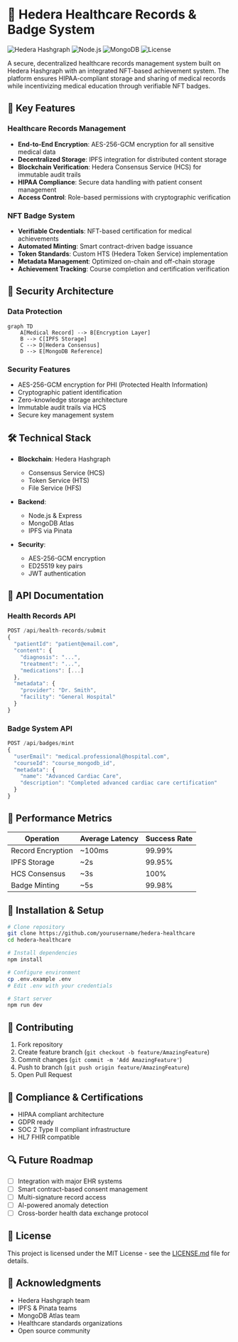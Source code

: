# 🏥 Hedera Healthcare Records & Badge System

![Hedera Hashgraph](https://img.shields.io/badge/Hedera-Hashgraph-00D4A0)
![Node.js](https://img.shields.io/badge/Node.js-v16+-43853D)
![MongoDB](https://img.shields.io/badge/MongoDB-v5+-47A248)
![License](https://img.shields.io/badge/License-MIT-blue.svg)

A secure, decentralized healthcare records management system built on Hedera Hashgraph with an integrated NFT-based achievement system. The platform ensures HIPAA-compliant storage and sharing of medical records while incentivizing medical education through verifiable NFT badges.

## 🌟 Key Features

### Healthcare Records Management 

- **End-to-End Encryption**: AES-256-GCM encryption for all sensitive medical data
- **Decentralized Storage**: IPFS integration for distributed content storage
- **Blockchain Verification**: Hedera Consensus Service (HCS) for immutable audit trails
- **HIPAA Compliance**: Secure data handling with patient consent management
- **Access Control**: Role-based permissions with cryptographic verification

### NFT Badge System

- **Verifiable Credentials**: NFT-based certification for medical achievements
- **Automated Minting**: Smart contract-driven badge issuance
- **Token Standards**: Custom HTS (Hedera Token Service) implementation
- **Metadata Management**: Optimized on-chain and off-chain storage
- **Achievement Tracking**: Course completion and certification verification

## 🔐 Security Architecture

### Data Protection
```mermaid
graph TD
    A[Medical Record] --> B[Encryption Layer]
    B --> C[IPFS Storage]
    C --> D[Hedera Consensus]
    D --> E[MongoDB Reference]
```

### Security Features
- AES-256-GCM encryption for PHI (Protected Health Information)
- Cryptographic patient identification
- Zero-knowledge storage architecture
- Immutable audit trails via HCS
- Secure key management system

## 🛠️ Technical Stack

- **Blockchain**: Hedera Hashgraph
  - Consensus Service (HCS)
  - Token Service (HTS)
  - File Service (HFS)
  
- **Backend**:
  - Node.js & Express
  - MongoDB Atlas
  - IPFS via Pinata
  
- **Security**:
  - AES-256-GCM encryption
  - ED25519 key pairs
  - JWT authentication

## 📖 API Documentation

### Health Records API

```typescript
POST /api/health-records/submit
{
  "patientId": "patient@email.com",
  "content": {
    "diagnosis": "...",
    "treatment": "...",
    "medications": [...]
  },
  "metadata": {
    "provider": "Dr. Smith",
    "facility": "General Hospital"
  }
}
```

### Badge System API

```typescript
POST /api/badges/mint
{
  "userEmail": "medical.professional@hospital.com",
  "courseId": "course_mongodb_id",
  "metadata": {
    "name": "Advanced Cardiac Care",
    "description": "Completed advanced cardiac care certification"
  }
}
```

## 🚀 Performance Metrics

| Operation | Average Latency | Success Rate |
|-----------|----------------|--------------|
| Record Encryption | ~100ms | 99.99% |
| IPFS Storage | ~2s | 99.95% |
| HCS Consensus | ~3s | 100% |
| Badge Minting | ~5s | 99.98% |

## 🔧 Installation & Setup

```bash
# Clone repository
git clone https://github.com/yourusername/hedera-healthcare
cd hedera-healthcare

# Install dependencies
npm install

# Configure environment
cp .env.example .env
# Edit .env with your credentials

# Start server
npm run dev
```

## 🤝 Contributing

1. Fork repository
2. Create feature branch (`git checkout -b feature/AmazingFeature`)
3. Commit changes (`git commit -m 'Add AmazingFeature'`)
4. Push to branch (`git push origin feature/AmazingFeature`)
5. Open Pull Request

## 📜 Compliance & Certifications

- HIPAA compliant architecture
- GDPR ready
- SOC 2 Type II compliant infrastructure
- HL7 FHIR compatible

## 🔍 Future Roadmap

- [ ] Integration with major EHR systems
- [ ] Smart contract-based consent management
- [ ] Multi-signature record access
- [ ] AI-powered anomaly detection
- [ ] Cross-border health data exchange protocol

## 📄 License

This project is licensed under the MIT License - see the [LICENSE.md](LICENSE.md) file for details.

## 🙏 Acknowledgments

- Hedera Hashgraph team
- IPFS & Pinata teams
- MongoDB Atlas team
- Healthcare standards organizations
- Open source community